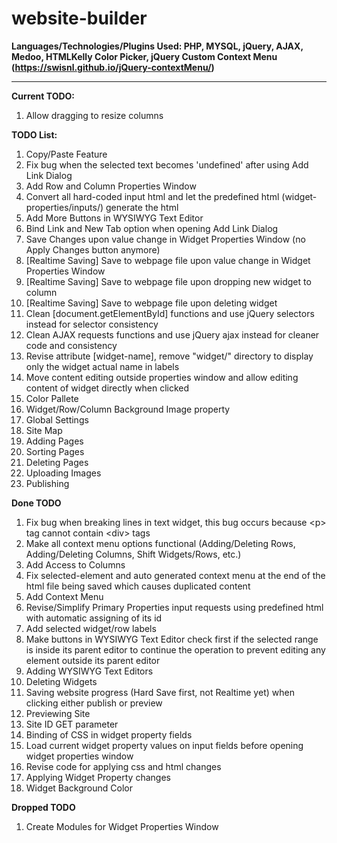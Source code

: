 # website-builder
**Languages/Technologies/Plugins Used: PHP, MYSQL, jQuery, AJAX, Medoo, HTMLKelly Color Picker, jQuery Custom Context Menu (https://swisnl.github.io/jQuery-contextMenu/)**
***
**Current TODO:**
<ol>
<li>Allow dragging to resize columns</li>
</ol>

**TODO List:**
<ol>
<li>Copy/Paste Feature</li>
<li>Fix bug when the selected text becomes 'undefined' after using Add Link Dialog</li>
<li>Add Row and Column Properties Window</li>
<li>Convert all hard-coded input html and let the predefined html (widget-properties/inputs/) generate the html</li>
<li>Add More Buttons in WYSIWYG Text Editor</li>
<li>Bind Link and New Tab option when opening Add Link Dialog</li>
<li>Save Changes upon value change in Widget Properties Window (no Apply Changes button anymore)</li>
<li>[Realtime Saving] Save to webpage file upon value change in Widget Properties Window</li>
<li>[Realtime Saving] Save to webpage file upon dropping new widget to column</li>
<li>[Realtime Saving] Save to webpage file upon deleting widget</li>
<li>Clean [document.getElementById] functions and use jQuery selectors instead for selector consistency</li>
<li>Clean AJAX requests functions and use jQuery ajax instead for cleaner code and consistency</li>
<li>Revise attribute [widget-name], remove "widget/" directory to display only the widget actual name in labels</li>
<li>Move content editing outside properties window and allow editing content of widget directly when clicked</li>
<li>Color Pallete</li>
<li>Widget/Row/Column Background Image property</li>
<li>Global Settings</li>
<li>Site Map</li>
<li>Adding Pages</li>
<li>Sorting Pages</li>
<li>Deleting Pages</li>
<li>Uploading Images</li>
<li>Publishing</li>
</ol>

**Done TODO**
<ol>
<li>Fix bug when breaking lines in text widget, this bug occurs because &lt;p> tag cannot contain &lt;div> tags</li>
<li>Make all context menu options functional (Adding/Deleting Rows, Adding/Deleting Columns, Shift Widgets/Rows, etc.)</li>
<li>Add Access to Columns</li>
<li>Fix selected-element and auto generated context menu at the end of the html file being saved which causes duplicated content</li>
<li>Add Context Menu</li>
<li>Revise/Simplify Primary Properties input requests using predefined html with automatic assigning of its id</li>
<li>Add selected widget/row labels</li>
<li>Make buttons in WYSIWYG Text Editor check first if the selected range is inside its parent editor to continue the operation to prevent editing any element outside its parent editor</li>
<li>Adding WYSIWYG Text Editors</li>
<li>Deleting Widgets</li>
<li>Saving website progress (Hard Save first, not Realtime yet) when clicking either publish or preview</li>
<li>Previewing Site</li>
<li>Site ID GET parameter</li>
<li>Binding of CSS in widget property fields</li>
<li>Load current widget property values on input fields before opening widget properties window</li>
<li>Revise code for applying css and html changes</li>
<li>Applying Widget Property changes</li>
<li>Widget Background Color</li>
</ol>

**Dropped TODO**
<ol>
<li>Create Modules for Widget Properties Window</li>
</ol>
